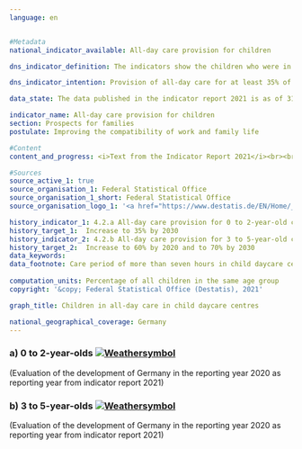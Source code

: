 ```yaml
---
language: en    


#Metadata    
national_indicator_available: All-day care provision for children    

dns_indicator_definition: The indicators show the children who were in all-day care as of 1 March as a percentage of all children who were in the relevant age group on 31 December of the preceding year. All-day care means an uninterrupted contractually agreed care period exceeding seven hours per care day; day care at private homes and the care of schoolchildren are not taken into account. Indicator 4.2.a refers to the group of 0 to 2-year old children, indicator 4.2.b to 3 to 5-year olds.    

dns_indicator_intention: Provision of all-day care for at least 35% of children aged 0 to 2 by 2030 is the target for indicator 4.2.a. For 3 to 5-year-olds (indicator 4.2.b), the target is an increase to at least 60% by 2020 and at least 70% by 2030. An increase in the proportion of children attending all-day care is desirable because the availability of childcare options that meet needs of today’s families improve the compatibility of family life and work. It also makes an important contribution to equal opportunities, gender equality and integration.    

data_state: The data published in the indicator report 2021 is as of 31.12.2020. The data shown on the DNS-Online-Platform is updated regularly, so that more current data may be available online than published in the indicator report 2021.    

indicator_name: All-day care provision for children    
section: Prospects for families    
postulate: Improving the compatibility of work and family life    

#Content    
content_and_progress: <i>Text from the Indicator Report 2021</i><br><br>The indicator shows the proportion of children for whom daily care of more than seven hours’ duration has been arranged. This defined length of time may differ from the actual duration of care of which parents avail themselves. Contractually agreed childcare provision of seven hours and less, which can likewise make work and family life more compatible, and additional types of care such as day care at private homes are not included in the indicator. Information about childcare services for children aged six and older is also relevant to this topic. Such supplementary information is provided, for example, by data from the Standing Conference of the Ministers of Education and Cultural Affairs of the Länder in the Federal Republic of Germany (see the last section).<br><br>The information for these indicators is taken from the annual statistics of the Federal Statistical Office on children and employees in child daycare centres. In 2020, all-day care in child daycare centres had been arranged for 47.6% of children aged 3 to 5 (kindergarten age). This means that the proportion of 3 to 5-year old children receiving all-day care increased by 25.6 percentage points since 2006 and had therefore more than doubled. The target of 60% which was set for 2020 was not achieved. For children under three (nursery age), the proportion is about [17.1](https://sustainabledevelopment-deutschland.github.io/en/17-1-a/)%. All-day care provision for children under three years of age, in other words, increased by 11.2 percentage points from 2006 to 2020 and hence almost trebled.<br><br>The absolute number of children below the age of six receiving all-day care in child daycare centres came to about 1.53 million in 2020. Another 67,385 children below six years of age were receiving publicly subsidised childminder care; like those five-year-old children who are already at school, they are not covered by the indicator. In addition, in 2020 some 1.3 million children were receiving part-time care of seven hours or less.<br><br>More than a quarter of the children aged below six receiving care in daycare centres or publicly subsidised childminder care in 2019 had a migration background, meaning that they had at least one parent of foreign origin. The care rate for these children was 50%, while the rate for children with no migration background was around 70%.<br><br>The percentages of children enrolled in daycare centres differs sharply between the old Länder and the new Länder. The highest full-time care rates for 0 to 2-year-olds are recorded in the new Länder and in Berlin. The figures range from 50.3% in Thuringia to 9.9% in Baden-Württemberg. For 3 to 5-year-olds, the highest percentage of all-day care – 92.2% – is also found in Thuringia, while Baden-Württemberg has the lowest ratio of 25.2% (both 2020).<br><br>In terms of childcare facilities for schoolchildren, after-school care centres and all-day schools also play an important role. In 2020, a total of 20,200 children between 5 and 13 years of age were cared for on an all-day basis in after-school care centres, while about 492,600 children received part-time care in those centres; classroom time is not counted as care time. In 2018/2019 school year, of all pupils enrolled in schools providing a general education, 45.0% were in school all day. This figure, however, encompasses pupils at all stages of schooling, including pupils who are older than 13. In the same school year, 42.2% of the children in primary schools received all-day care. In comparison with 2006, the number of all-day pupils had risen sharply by 2018, from almost 1.5 million to [3.3](https://sustainabledevelopment-deutschland.github.io/en/3-3-a/) million in all schools providing a general education and from 400,000 to around 1.2 million in primary schools alone.    

#Sources    
source_active_1: true
source_organisation_1: Federal Statistical Office
source_organisation_1_short: Federal Statistical Office
source_organisation_logo_1: '<a href="https://www.destatis.de/EN/Home/_node.html"><img src="https://g205sdgs.github.io/sdg-indicators/public/LogosEn/destatis.png" alt=" Federal Statistical Office" title="Click here to visit the homepage of the organization" style="border: transparent"/></a>'    

history_indicator_1: 4.2.a All-day care provision for 0 to 2-year-old children                    
history_target_1:  Increase to 35% by 2030
history_indicator_2: 4.2.b All-day care provision for 3 to 5-year-old children                    
history_target_2:  Increase to 60% by 2020 and to 70% by 2030    
data_keywords:    
data_footnote: Care period of more than seven hours in child daycare centres, excluding home-based care.    
    
computation_units: Percentage of all children in the same age group    
copyright: '&copy; Federal Statistical Office (Destatis), 2021'    

graph_title: Children in all-day care in child daycare centres    

national_geographical_coverage: Germany    
---    
```

<div>
  <div class="my-header">
    <h3>a) 0 to 2-year-olds
      <a href="https://sustainabledevelopment-deutschland.github.io/en/status/"><img src="https://g205sdgs.github.io/sdg-indicators/public/Wettersymbole/Wolke.png" title="The indicator is moving in the right direction but if the trend continues, the target value will be missed by more than 20&nbsp;% in the target year" alt="Weathersymbol" />
      </a>
    </h3>
  </div>
  <div class="my-header-note">
    <span> (Evaluation of the development of Germany in the reporting year 2020 as reporting year from indicator report 2021)</span>
  </div>
</div>
<div>
  <div class="my-header">
    <h3>b) 3 to 5-year-olds
      <a href="https://sustainabledevelopment-deutschland.github.io/en/status/"><img src="https://g205sdgs.github.io/sdg-indicators/public/Wettersymbole/Wolke.png" title="The indicator is moving in the right direction but if the trend continues, the target value will be missed by more than 20&nbsp;% in the target year" alt="Weathersymbol" />
      </a>
    </h3>
  </div>
  <div class="my-header-note">
    <span> (Evaluation of the development of Germany in the reporting year 2020 as reporting year from indicator report 2021)</span>
  </div>
</div>